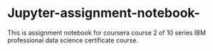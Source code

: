 # Jupyter-assignment-notebook-
This is assignment notebook for coursera course 2 of 10 series IBM professional data science certificate course.
